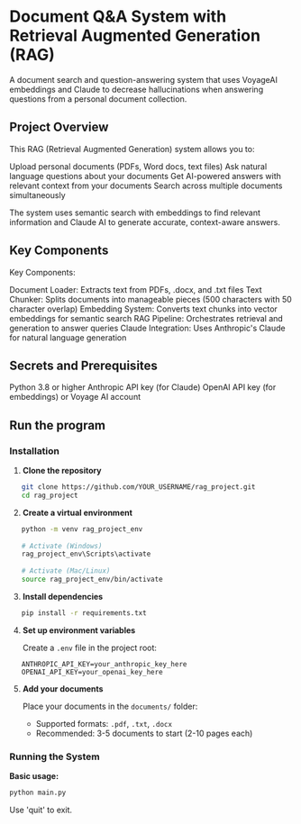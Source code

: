 # Document Q&A System with Retrieval Augmented Generation (RAG)
A document search and question-answering system that uses VoyageAI embeddings and Claude to decrease hallucinations when answering questions from a personal document collection.

## Project Overview
This RAG (Retrieval Augmented Generation) system allows you to:

Upload personal documents (PDFs, Word docs, text files)
Ask natural language questions about your documents
Get AI-powered answers with relevant context from your documents
Search across multiple documents simultaneously

The system uses semantic search with embeddings to find relevant information and Claude AI to generate accurate, context-aware answers.

## Key Components
Key Components:

Document Loader: Extracts text from PDFs, .docx, and .txt files
Text Chunker: Splits documents into manageable pieces (500 characters with 50 character overlap)
Embedding System: Converts text chunks into vector embeddings for semantic search
RAG Pipeline: Orchestrates retrieval and generation to answer queries
Claude Integration: Uses Anthropic's Claude for natural language generation

## Secrets and Prerequisites
Python 3.8 or higher
Anthropic API key (for Claude)
OpenAI API key (for embeddings) or Voyage AI account

## Run the program
### Installation

1. **Clone the repository**
```bash
   git clone https://github.com/YOUR_USERNAME/rag_project.git
   cd rag_project
```

2. **Create a virtual environment**
```bash
   python -m venv rag_project_env
   
   # Activate (Windows)
   rag_project_env\Scripts\activate
   
   # Activate (Mac/Linux)
   source rag_project_env/bin/activate
```

3. **Install dependencies**
```bash
   pip install -r requirements.txt
```

4. **Set up environment variables**
   
   Create a `.env` file in the project root:
```env
   ANTHROPIC_API_KEY=your_anthropic_key_here
   OPENAI_API_KEY=your_openai_key_here
```

5. **Add your documents**
   
   Place your documents in the `documents/` folder:
   - Supported formats: `.pdf`, `.txt`, `.docx`
   - Recommended: 3-5 documents to start (2-10 pages each)

### Running the System

**Basic usage:**
```bash
python main.py
```

Use 'quit' to exit.
